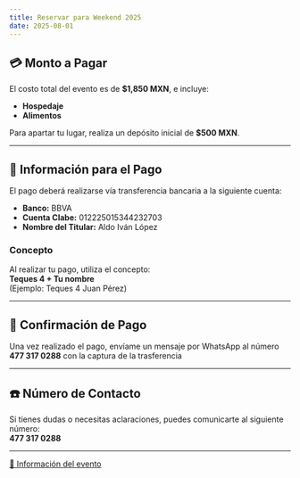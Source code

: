 ```yaml
---
title: Reservar para Weekend 2025
date: 2025-08-01
---
```


## 💳 Monto a Pagar

El costo total del evento es de **$1,850 MXN**, e incluye:
- **Hospedaje**
- **Alimentos**

Para apartar tu lugar, realiza un depósito inicial de **$500 MXN**.

---

## 📄 Información para el Pago

El pago deberá realizarse vía transferencia bancaria a la siguiente cuenta:

- **Banco:** BBVA  
- **Cuenta Clabe:** 012225015344232703  
- **Nombre del Titular:** Aldo Iván López  

### Concepto
Al realizar tu pago, utiliza el concepto:  
**Teques 4 + Tu nombre**  
(Ejemplo: Teques 4 Juan Pérez)

---

## 📱 Confirmación de Pago

Una vez realizado el pago, envíame un mensaje por WhatsApp al número **477 317 0288** con la captura de la trasferencia

---

## ☎️ Número de Contacto

Si tienes dudas o necesitas aclaraciones, puedes comunicarte al siguiente número:  
**477 317 0288**

---

[🔗 Información del evento](/teques-iv/informacion/)